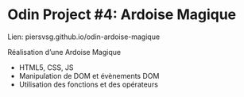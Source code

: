 # Odin Project #4: Ardoise Magique
 
Lien: piersvsg.github.io/odin-ardoise-magique

Réalisation d’une Ardoise Magique

- HTML5, CSS, JS
- Manipulation de DOM et évènements DOM
- Utilisation des fonctions et des opérateurs
